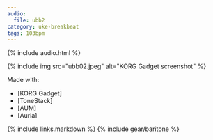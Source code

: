 ```yaml
---
audio:
  file: ubb2
category: uke-breakbeat
tags: 103bpm
---
```

{% include audio.html %}

{% include img src="ubb02.jpeg" alt="KORG Gadget screenshot" %}

Made with:

* [KORG Gadget]
* [ToneStack]
* [AUM]
* [Auria]

{% include links.markdown %}
{% include gear/baritone %}